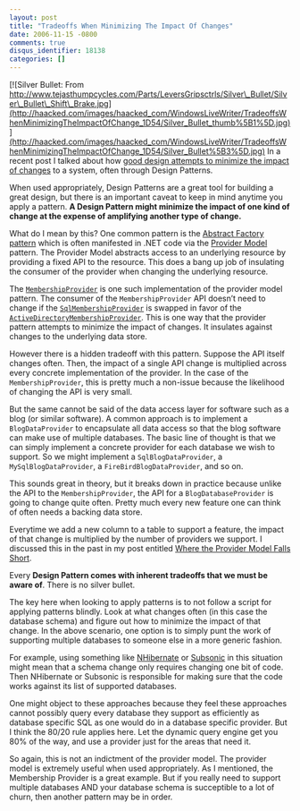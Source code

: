 ```yaml
---
layout: post
title: "Tradeoffs When Minimizing The Impact Of Changes"
date: 2006-11-15 -0800
comments: true
disqus_identifier: 18138
categories: []
---
```

[![Silver Bullet: From
http://www.tejasthumpcycles.com/Parts/LeversGripsctrls/Silver\_Bullet/Silver\_Bullet\_Shift\_Brake.jpg](http://haacked.com/images/haacked_com/WindowsLiveWriter/TradeoffsWhenMinimizingTheImpactOfChange_1D54/Silver_Bullet_thumb%5B1%5D.jpg)](http://haacked.com/images/haacked_com/WindowsLiveWriter/TradeoffsWhenMinimizingTheImpactOfChange_1D54/Silver_Bullet%5B3%5D.jpg)
In a recent post I talked about how [good design attempts to minimize
the impact of
changes](http://haacked.com/archive/2006/11/13/Good_Design_Minimizes_The_Impact_Of_Changes.aspx "Good Design Minimizes Changes")
to a system, often through Design Patterns.

When used appropriately, Design Patterns are a great tool for building a
great design, but there is an important caveat to keep in mind anytime
you apply a pattern. **A Design Pattern might minimize the impact of one
kind of change at the expense of amplifying another type of change.**

What do I mean by this? One common pattern is the [Abstract Factory
pattern](http://en.wikipedia.org/wiki/Abstract_factory_pattern) which is
often manifested in .NET code via the [Provider
Model](http://msdn.microsoft.com/asp.net/downloads/providers/default.aspx?pull=/library/en-us/dnaspnet/html/asp02182004.asp)
pattern. The Provider Model abstracts access to an underlying resource
by providing a fixed API to the resource. This does a bang up job of
insulating the consumer of the provider when changing the underlying
resource.

The
[`MembershipProvider`](http://msdn2.microsoft.com/en-us/library/system.web.security.membershipprovider.aspx)
is one such implementation of the provider model pattern. The consumer
of the `MembershipProvider` API doesn’t need to change if the
[`SqlMembershipProvider`](http://msdn2.microsoft.com/en-us/library/system.web.security.sqlmembershipprovider.aspx)
is swapped in favor of the
[`ActiveDirectoryMembershipProvider`](http://msdn2.microsoft.com/en-us/library/system.web.security.activedirectorymembershipprovider.aspx).
This is one way that the provider pattern attempts to minimize the
impact of changes. It insulates against changes to the underlying data
store.

However there is a hidden tradeoff with this pattern. Suppose the API
itself changes often. Then, the impact of a single API change is
multiplied across every concrete implementation of the provider. In the
case of the `MembershipProvider`, this is pretty much a non-issue
because the likelihood of changing the API is very small.

But the same cannot be said of the data access layer for software such
as a blog (or similar software). A common approach is to implement a
`BlogDataProvider` to encapsulate all data access so that the blog
software can make use of multiple databases. The basic line of thought
is that we can simply implement a concrete provider for each database we
wish to support. So we might implement a `SqlBlogDataProvider`, a
`MySqlBlogDataProvider`, a `FireBirdBlogDataProvider`, and so on.

This sounds great in theory, but it breaks down in practice because
unlike the API to the `MembershipProvider`, the API for a
`BlogDatabaseProvider` is going to change quite often. Pretty much every
new feature one can think of often needs a backing data store.

Everytime we add a new column to a table to support a feature, the
impact of that change is multiplied by the number of providers we
support. I discussed this in the past in my post entitled [Where the
Provider Model Falls
Short](http://haacked.com/archive/2005/11/01/WhereTheProviderModelFallsShort.aspx).

Every **Design Pattern comes with inherent tradeoffs that we must be
aware of**. There is no silver bullet.

The key here when looking to apply patterns is to not follow a script
for applying patterns blindly. Look at what changes often (in this case
the database schema) and figure out how to minimize the impact of that
change. In the above scenario, one option is to simply punt the work of
supporting multiple databases to someone else in a more generic fashion.

For example, using something like
[NHibernate](http://www.hibernate.org/343.html) or
[Subsonic](http://www.codeplex.com/Wiki/View.aspx?ProjectName=actionpack)
in this situation might mean that a schema change only requires changing
one bit of code. Then NHibernate or Subsonic is responsible for making
sure that the code works against its list of supported databases.

One might object to these approaches because they feel these approaches
cannot possibly query every database they support as efficiently as
database specific SQL as one would do in a database specific provider.
But I think the 80/20 rule applies here. Let the dynamic query engine
get you 80% of the way, and use a provider just for the areas that need
it.

So again, this is not an indictment of the provider model. The provider
model is extremely useful when used appropriately. As I mentioned, the
Membership Provider is a great example. But if you really need to
support multiple databases AND your database schema is succeptible to a
lot of churn, then another pattern may be in order.

